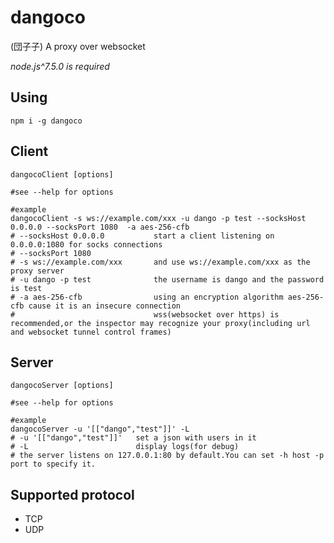 # dangoco
(団子子)
A proxy over websocket

*node.js^7.5.0 is required*

## Using

```shell
npm i -g dangoco
```

## Client

```shell
dangocoClient [options]

#see --help for options

#example
dangocoClient -s ws://example.com/xxx -u dango -p test --socksHost 0.0.0.0 --socksPort 1080  -a aes-256-cfb
# --socksHost 0.0.0.0			start a client listening on 0.0.0.0:1080 for socks connections 
# --socksPort 1080
# -s ws://example.com/xxx 		and use ws://example.com/xxx as the proxy server
# -u dango -p test 				the username is dango and the password is test
# -a aes-256-cfb 				using an encryption algorithm aes-256-cfb cause it is an insecure connection
# 								wss(websocket over https) is recommended,or the inspector may recognize your proxy(including url and websocket tunnel control frames)
```


## Server

```shell
dangocoServer [options]

#see --help for options

#example
dangocoServer -u '[["dango","test"]]' -L
# -u '[["dango","test"]]' 	set a json with users in it
# -L 						display logs(for debug)
# the server listens on 127.0.0.1:80 by default.You can set -h host -p port to specify it.

```

## Supported protocol

* TCP
* UDP